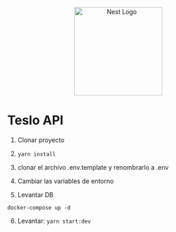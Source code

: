 <p align="center">
  <a href="http://nestjs.com/" target="blank"><img src="https://nestjs.com/img/logo-small.svg" width="200" alt="Nest Logo" /></a>
</p>

# Teslo API

1. Clonar proyecto
2. `yarn install`
3. clonar el archivo .env.template y renombrarlo a .env

4. Cambiar las variables de entorno

5. Levantar DB

```
docker-compose up -d
```

6. Levantar: `yarn start:dev`
